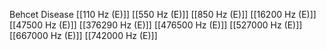 Behcet Disease
[[110 Hz (E)]]
[[550 Hz (E)]]
[[850 Hz (E)]]
[[16200 Hz (E)]]
[[47500 Hz (E)]]
[[376290 Hz (E)]]
[[476500 Hz (E)]]
[[527000 Hz (E)]]
[[667000 Hz (E)]]
[[742000 Hz (E)]]